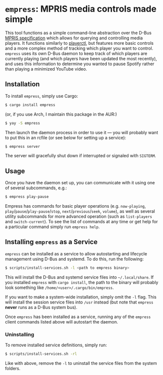# `empress`: MPRIS media controls made simple

This tool functions as a simple command-line abstraction over the D-Bus [MPRIS
specification](https://specifications.freedesktop.org/mpris-spec/latest/) which
allows for querying and controlling media players.  It functions similarly to
[playerctl](https://github.com/altdesktop/playerctl/), but features more basic
controls and a more complex method of tracking which player you want to
control. `empress` uses its own D-Bus daemon to keep track of which players are
currently playing (and which players have been updated the most recently), and
uses this information to determine you wanted to pause Spotify rather than
playing a minimized YouTube video.

## Installation

To install `empress`, simply use Cargo:

```sh
$ cargo install empress
```

(or, if you use Arch, I maintain this package in the AUR:)

```sh
$ yay -S empress
```

Then launch the daemon process in order to use it — you will probably want to
put this in an rcfile (or see below for setting up a service):

```sh
$ empress server
```

The server will gracefully shut down if interrupted or signaled with `SIGTERM`.

## Usage

Once you have the daemon set up, you can communicate with it using one of
several subcommands, e.g.:

```sh
$ empress play-pause
```

Empress has commands for basic player operations (e.g. `now-playing`,
`play`/`pause`/`play-pause`/`stop`, `next`/`previous`/`seek`, `volume`), as
well as several utility subcommands for more advanced operation (such as
`list-players` and `switch-current`).  To see the list of commands at any time
or get help for a particular command simply run `empress help`.

## Installing `empress` as a Service

`empress` can be installed as a service to allow autostarting and lifecycle
management using D-Bus and systemd.  To do this, run the following:

```sh
$ scripts/install-services.sh -l <path to empress binary>
```

This will install the D-Bus and systemd service files into `~/.local/share`.  If
you installed `empress` with `cargo install`, the path to the binary will
probably look something like `/home/<user>/.cargo/bin/empress`.

If you want to make a system-wide installation, simply omit the `-l` flag.  This
will install the session service files into `/usr` instead (but note that
`empress` **never** runs as a D-Bus system bus).

Once `empress` has been installed as a service, running any of the `empress`
client commands listed above will autostart the daemon.

### Uninstalling

To remove installed service definitions, simply run:

```sh
$ scripts/install-services.sh -rl
```

Like with above, remove the `-l` to uninstall the service files from the system
folders.

